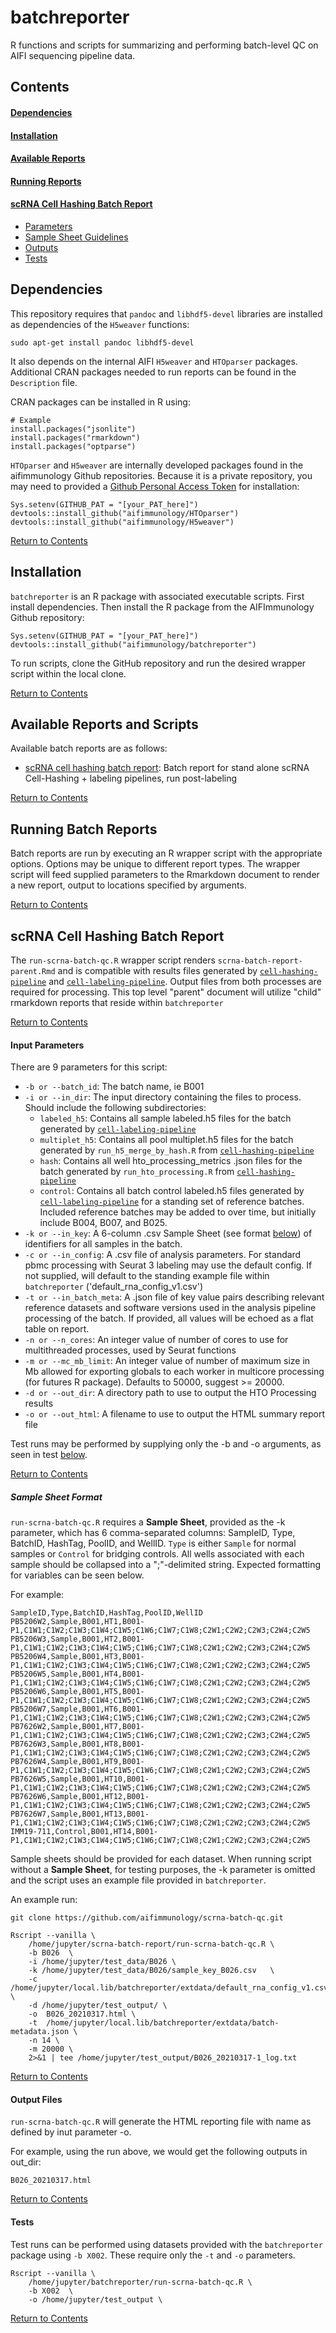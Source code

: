 # batchreporter

R functions and scripts for summarizing and performing batch-level QC on AIFI sequencing pipeline data.  

<a id="contents"></a>

## Contents

#### [Dependencies](#dependencies)

#### [Installation](#installation)

#### [Available Reports](#available_report)

#### [Running Reports](#batch_report)

#### [scRNA Cell Hashing Batch Report](#scrna_batch_report)
- [Parameters](#scrna_report_param)
- [Sample Sheet Guidelines](#scrna_sample_sheet)
- [Outputs](#scrna_report_out)
- [Tests](#scrna_report_test)

<a id="dependencies"></a>

## Dependencies    

This repository requires that `pandoc` and `libhdf5-devel` libraries are installed as dependencies of the `H5weaver` functions:
```
sudo apt-get install pandoc libhdf5-devel
```

It also depends on the internal AIFI `H5weaver` and `HTOparser` packages. Additional CRAN packages needed to run reports can be found in the `Description` file.

CRAN packages can be installed in R using:
```
# Example
install.packages("jsonlite")
install.packages("rmarkdown")
install.packages("optparse")
```

`HTOparser` and `H5weaver` are internally developed packages found in the aifimmunology Github repositories. Because it is a private repository, you may need to provided a [Github Personal Access Token](https://github.com/settings/tokens) for installation:
```
Sys.setenv(GITHUB_PAT = "[your_PAT_here]")
devtools::install_github("aifimmunology/HTOparser")
devtools::install_github("aifimmunology/H5weaver")
```

[Return to Contents](#contents)

<a id="installation"></a>

## Installation
`batchreporter` is an R package with associated executable scripts. First install dependencies. Then install the R package from the AIFImmunology Github repository:

```
Sys.setenv(GITHUB_PAT = "[your_PAT_here]")
devtools::install_github("aifimmunology/batchreporter")
```  
To run scripts, clone the GitHub repository and run the desired wrapper script within the local clone.

[Return to Contents](#contents)  

<a id="available_report"></a>

## Available Reports and Scripts 
Available batch reports are as follows:
- [scRNA cell hashing batch report](#scrna_batch_report): Batch report for stand alone scRNA Cell-Hashing + labeling pipelines, run post-labeling

[Return to Contents](#contents)  

<a id="batch_report"></a>

## Running Batch Reports  
Batch reports are run by executing an R wrapper script with the appropriate options. Options may be unique to different report types. The wrapper script will feed
supplied parameters to the Rmarkdown document to render a new report, output to locations specified by arguments.  
 
[Return to Contents](#contents)  

<a id="scrna_batch_report"></a>

## scRNA Cell Hashing Batch Report

The `run-scrna-batch-qc.R` wrapper script renders `scrna-batch-report-parent.Rmd` and is compatible with results files generated by [`cell-hashing-pipeline`](https://github.com/aifimmunology/cell-hashing-pipeline) and [`cell-labeling-pipeline`](https://github.com/aifimmunology/cell-labeling-pipeline). Output files from both processes are required for processing. This top level "parent" document will utilize "child" rmarkdown reports that reside within `batchreporter`  

[Return to Contents](#contents)  

<a id="scrna_report_param"></a>

#### Input Parameters

There are 9 parameters for this script:  

* `-b or --batch_id`:  The batch name, ie B001
* `-i or --in_dir`: The input directory containing the files to process. Should include the following subdirectories:  
  * `labeled_h5`: Contains all sample labeled.h5 files for the batch generated by [`cell-labeling-pipeline`](https://github.com/aifimmunology/cell-labeling-pipeline)  
  * `multiplet_h5`: Contains all pool multiplet.h5 files for the batch generated by `run_h5_merge_by_hash.R` from [`cell-hashing-pipeline`](https://github.com/aifimmunology/cell-hashing-pipeline)  
  * `hash`: Contains all well hto_processing_metrics .json files for the batch generated by `run_hto_processing.R` from [`cell-hashing-pipeline`](https://github.com/aifimmunology/cell-hashing-pipeline)  
  * `control`: Contains all batch control labeled.h5 files generated by [`cell-labeling-pipeline`](https://github.com/aifimmunology/cell-labeling-pipeline) for a standing set of reference batches. Included reference batches may be added to over time, but initially include B004, B007, and B025.
* `-k or --in_key`: A 6-column .csv Sample Sheet (see format [below](#scrna_sample_sheet)) of identifiers for all samples in the batch.
* `-c or --in_config`: A .csv file of analysis parameters. For standard pbmc processing with Seurat 3 labeling may use the default config. If not supplied, will default to the standing example file within `batchreporter` ('default_rna_config_v1.csv')
* `-t or --in_batch_meta`: A .json file of key value pairs describing relevant reference datasets and software versions used in the analysis pipeline processing of the batch. If provided, all values will be echoed as a flat table on report. 
* `-n or --n_cores`: An integer value of number of cores to use for multithreaded processes, used by Seurat functions  
* `-m or --mc_mb_limit`: An integer value of number of maximum size in Mb allowed for exporting globals to each worker in multicore processing (for futures R package). Defaults to 50000, suggest >= 20000.  
* `-d or --out_dir`: A directory path to use to output the HTO Processing results  
* `-o or --out_html`: A filename to use to output the HTML summary report file  

Test runs may be performed by supplying only the -b and -o arguments, as seen in test [below](#batch_report_test). 

[Return to Contents](#contents)  

<a id="scrna_sample_sheet"></a>

##### Sample Sheet Format

`run-scrna-batch-qc.R` requires a **Sample Sheet**, provided as the -k parameter, which has 6 comma-separated columns: SampleID, Type, BatchID, HashTag, PoolID, and WellID. `Type` is either `Sample` for normal samples or `Control` for bridging controls. 
All wells associated with each sample should be collapsed into a ";"-delimited string. Expected formatting for variables can be seen below. 

For example:
```
SampleID,Type,BatchID,HashTag,PoolID,WellID
PB5206W2,Sample,B001,HT1,B001-P1,C1W1;C1W2;C1W3;C1W4;C1W5;C1W6;C1W7;C1W8;C2W1;C2W2;C2W3;C2W4;C2W5
PB5206W3,Sample,B001,HT2,B001-P1,C1W1;C1W2;C1W3;C1W4;C1W5;C1W6;C1W7;C1W8;C2W1;C2W2;C2W3;C2W4;C2W5
PB5206W4,Sample,B001,HT3,B001-P1,C1W1;C1W2;C1W3;C1W4;C1W5;C1W6;C1W7;C1W8;C2W1;C2W2;C2W3;C2W4;C2W5
PB5206W5,Sample,B001,HT4,B001-P1,C1W1;C1W2;C1W3;C1W4;C1W5;C1W6;C1W7;C1W8;C2W1;C2W2;C2W3;C2W4;C2W5
PB5206W6,Sample,B001,HT5,B001-P1,C1W1;C1W2;C1W3;C1W4;C1W5;C1W6;C1W7;C1W8;C2W1;C2W2;C2W3;C2W4;C2W5
PB5206W7,Sample,B001,HT6,B001-P1,C1W1;C1W2;C1W3;C1W4;C1W5;C1W6;C1W7;C1W8;C2W1;C2W2;C2W3;C2W4;C2W5
PB7626W2,Sample,B001,HT7,B001-P1,C1W1;C1W2;C1W3;C1W4;C1W5;C1W6;C1W7;C1W8;C2W1;C2W2;C2W3;C2W4;C2W5
PB7626W3,Sample,B001,HT8,B001-P1,C1W1;C1W2;C1W3;C1W4;C1W5;C1W6;C1W7;C1W8;C2W1;C2W2;C2W3;C2W4;C2W5
PB7626W4,Sample,B001,HT9,B001-P1,C1W1;C1W2;C1W3;C1W4;C1W5;C1W6;C1W7;C1W8;C2W1;C2W2;C2W3;C2W4;C2W5
PB7626W5,Sample,B001,HT10,B001-P1,C1W1;C1W2;C1W3;C1W4;C1W5;C1W6;C1W7;C1W8;C2W1;C2W2;C2W3;C2W4;C2W5
PB7626W6,Sample,B001,HT12,B001-P1,C1W1;C1W2;C1W3;C1W4;C1W5;C1W6;C1W7;C1W8;C2W1;C2W2;C2W3;C2W4;C2W5
PB7626W7,Sample,B001,HT13,B001-P1,C1W1;C1W2;C1W3;C1W4;C1W5;C1W6;C1W7;C1W8;C2W1;C2W2;C2W3;C2W4;C2W5
IMM19-711,Control,B001,HT14,B001-P1,C1W1;C1W2;C1W3;C1W4;C1W5;C1W6;C1W7;C1W8;C2W1;C2W2;C2W3;C2W4;C2W5
```

Sample sheets should be provided for each dataset. When running script without a **Sample Sheet**, for testing purposes, the -k parameter is omitted and the script uses an example file provided in `batchreporter`.  

An example run:
```
git clone https://github.com/aifimmunology/scrna-batch-qc.git

Rscript --vanilla \
    /home/jupyter/scrna-batch-report/run-scrna-batch-qc.R \
    -b B026  \
    -i /home/jupyter/test_data/B026 \
    -k /home/jupyter/test_data/B026/sample_key_B026.csv   \
    -c /home/jupyter/local.lib/batchreporter/extdata/default_rna_config_v1.csv  \
    -d /home/jupyter/test_output/ \
    -o  B026_20210317.html \
    -t  /home/jupyter/local.lib/batchreporter/extdata/batch-metadata.json \
    -n 14 \
    -m 20000 \
    2>&1 | tee /home/jupyter/test_output/B026_20210317-1_log.txt
```

[Return to Contents](#contents)

<a id="scrna_report_out"></a>

#### Output Files

`run-scrna-batch-qc.R` will generate the HTML reporting file with name as defined by inut parameter -o. 

For example, using the run above, we would get the following outputs in out_dir:
```
B026_20210317.html
```

[Return to Contents](#contents)

<a id="scrna_report_test"></a>

#### Tests

Test runs can be performed using datasets provided with the `batchreporter` package using `-b X002`. These require only the `-t` and `-o` parameters.

```
Rscript --vanilla \
    /home/jupyter/batchreporter/run-scrna-batch-qc.R \
    -b X002  \
    -o /home/jupyter/test_output \

```

[Return to Contents](#contents)

